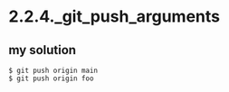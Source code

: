 # 2.2.4._git_push_arguments

## my solution

```
$ git push origin main
$ git push origin foo
```

<!-- ## proposed solution -->
